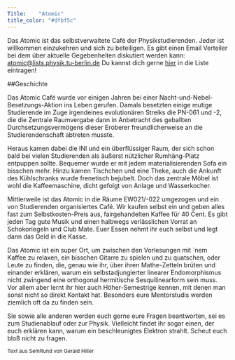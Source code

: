 ```yaml
---
Title:	  "Atomic"
title_color: "#dfbf5c"
---
```


Das Atomic ist das selbstverwaltete Café der Physikstudierenden. Jeder ist willkommen einzukehren und sich zu beteiligen. Es gibt einen Email Verteiler bei dem über aktuelle Gegebenheiten diskutiert werden kann:
[atomic@lists.physik.tu-berlin.de](atomic@lists.physik.tu-berlin.de)
Du kannst dich gerne [hier](https:\\lists.physik.tu-berlin.de/mailman/listinfo/atomic) in die Liste eintragen!

##Geschichte

Das Atomic Café wurde vor einigen Jahren bei einer Nacht-und-Nebel-Besetzungs-Aktion ins Leben gerufen.  Damals besetzten einige mutige Studierende im Zuge irgendeines evolutionären Streiks die PN-061 und -2, die die Zentrale Raumvergabe dann in Anbetracht des geballten Durchsetzungsvermögens dieser Eroberer freundlicherweise an die Studierendenschaft abtreten musste.

Heraus kamen dabei die INI und ein überflüssiger Raum, der sich schon bald bei vielen Studierenden als äußerst nützlicher Rumhäng-Platz entpuppen sollte.  Bequemer wurde er mit jedem materialisierenden Sofa ein bisschen mehr.  Hinzu kamen Tischchen und eine Theke, auch die Ankunft des Kühlschranks wurde frenetisch bejubelt.  Doch das zentrale Möbel ist wohl die Kaffeemaschine, dicht gefolgt von Anlage und Wasserkocher.

Mittlerweile ist das Atomic in die Räume EW021/-022 umgezogen und ein von Studierenden organisiertes Café.  Wir kaufen selbst ein und geben alles fast zum Selbstkosten-Preis aus, fairgehandelten Kaffee für 40 Cent. Es gibt jeden Tag gute Musik und einen halbwegs verlässlichen Vorrat an Schokoriegeln und Club Mate. Euer Essen nehmt ihr euch selbst und legt dann das Geld in die Kasse.

Das Atomic ist ein super Ort, um zwischen den Vorlesungen mit ´nem Kaffee zu relaxen, ein bisschen Gitarre zu spielen und zu quatschen, oder Leute zu finden, die, genau wie ihr, über ihren Mathe-Zetteln brüten und einander erklären, warum ein selbstadjungierter linearer Endomorphismus nicht zwingend eine orthogonal hermitische Sesquilinearform sein muss.  Vor allem aber lernt ihr hier auch Höher-Semestrige kennen, mit denen man sonst nicht so direkt Kontakt hat. Besonders eure Mentorstudis werden ziemlich oft da zu finden sein.

Sie sowie alle anderen werden euch gerne eure Fragen beantworten, sei es zum Studienablauf oder zur Physik. Vielleicht findet ihr sogar einen, der euch erklären kann, warum ein beschleunigtes Elektron strahlt. Scheut euch bloß nicht zu fragen.

<small class="text-muted"> Text aus SemRund von Gerald Hiller</small>
